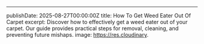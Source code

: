 ---
publishDate: 2025-08-27T00:00:00Z
title: How To Get Weed Eater Out Of Carpet
excerpt: Discover how to effectively get a weed eater out of your carpet. Our guide provides practical steps for removal, cleaning, and preventing future mishaps.
image: https://res.cloudinary.
